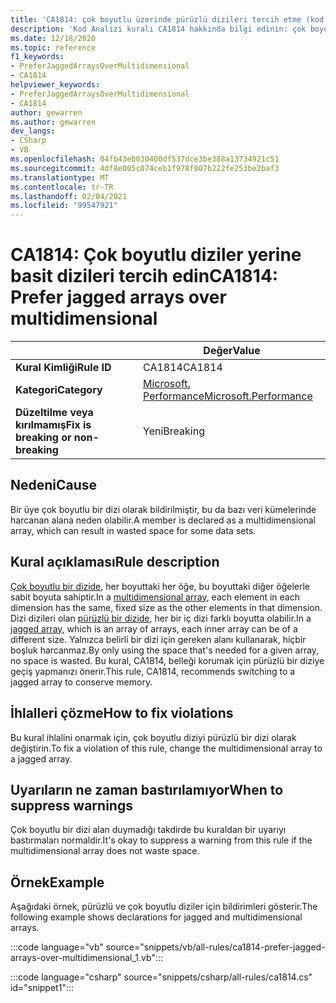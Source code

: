 ```yaml
---
title: 'CA1814: çok boyutlu üzerinde pürüzlü dizileri tercih etme (kod analizi)'
description: 'Kod Analizi kuralı CA1814 hakkında bilgi edinin: çok boyutlu üzerinde pürüzlü dizileri tercih etme'
ms.date: 12/18/2020
ms.topic: reference
f1_keywords:
- PreferJaggedArraysOverMultidimensional
- CA1814
helpviewer_keywords:
- PreferJaggedArraysOverMultidimensional
- CA1814
author: gewarren
ms.author: gewarren
dev_langs:
- CSharp
- VB
ms.openlocfilehash: 04fb43eb030400df537dce3be388a13734921c51
ms.sourcegitcommit: 4df8e005c074ceb1f978f007b222fe253be2baf3
ms.translationtype: MT
ms.contentlocale: tr-TR
ms.lasthandoff: 02/04/2021
ms.locfileid: "99547921"
---
```

# <a name="ca1814-prefer-jagged-arrays-over-multidimensional"></a><span data-ttu-id="a2f81-103">CA1814: Çok boyutlu diziler yerine basit dizileri tercih edin</span><span class="sxs-lookup"><span data-stu-id="a2f81-103">CA1814: Prefer jagged arrays over multidimensional</span></span>

| | <span data-ttu-id="a2f81-104">Değer</span><span class="sxs-lookup"><span data-stu-id="a2f81-104">Value</span></span> |
|-|-|
| <span data-ttu-id="a2f81-105">**Kural Kimliği**</span><span class="sxs-lookup"><span data-stu-id="a2f81-105">**Rule ID**</span></span> |<span data-ttu-id="a2f81-106">CA1814</span><span class="sxs-lookup"><span data-stu-id="a2f81-106">CA1814</span></span>|
| <span data-ttu-id="a2f81-107">**Kategori**</span><span class="sxs-lookup"><span data-stu-id="a2f81-107">**Category**</span></span> |[<span data-ttu-id="a2f81-108">Microsoft. Performance</span><span class="sxs-lookup"><span data-stu-id="a2f81-108">Microsoft.Performance</span></span>](performance-warnings.md)|
| <span data-ttu-id="a2f81-109">**Düzeltilme veya kırılmamış**</span><span class="sxs-lookup"><span data-stu-id="a2f81-109">**Fix is breaking or non-breaking**</span></span> |<span data-ttu-id="a2f81-110">Yeni</span><span class="sxs-lookup"><span data-stu-id="a2f81-110">Breaking</span></span>|

## <a name="cause"></a><span data-ttu-id="a2f81-111">Nedeni</span><span class="sxs-lookup"><span data-stu-id="a2f81-111">Cause</span></span>

<span data-ttu-id="a2f81-112">Bir üye çok boyutlu bir dizi olarak bildirilmiştir, bu da bazı veri kümelerinde harcanan alana neden olabilir.</span><span class="sxs-lookup"><span data-stu-id="a2f81-112">A member is declared as a multidimensional array, which can result in wasted space for some data sets.</span></span>

## <a name="rule-description"></a><span data-ttu-id="a2f81-113">Kural açıklaması</span><span class="sxs-lookup"><span data-stu-id="a2f81-113">Rule description</span></span>

<span data-ttu-id="a2f81-114">[Çok boyutlu bir dizide](../../../csharp/programming-guide/arrays/multidimensional-arrays.md), her boyuttaki her öğe, bu boyuttaki diğer öğelerle sabit boyuta sahiptir.</span><span class="sxs-lookup"><span data-stu-id="a2f81-114">In a [multidimensional array](../../../csharp/programming-guide/arrays/multidimensional-arrays.md), each element in each dimension has the same, fixed size as the other elements in that dimension.</span></span> <span data-ttu-id="a2f81-115">Dizi dizileri olan [pürüzlü bir dizide](../../../csharp/programming-guide/arrays/jagged-arrays.md), her bir iç dizi farklı boyutta olabilir.</span><span class="sxs-lookup"><span data-stu-id="a2f81-115">In a [jagged array](../../../csharp/programming-guide/arrays/jagged-arrays.md), which is an array of arrays, each inner array can be of a different size.</span></span> <span data-ttu-id="a2f81-116">Yalnızca belirli bir dizi için gereken alanı kullanarak, hiçbir boşluk harcanmaz.</span><span class="sxs-lookup"><span data-stu-id="a2f81-116">By only using the space that's needed for a given array, no space is wasted.</span></span> <span data-ttu-id="a2f81-117">Bu kural, CA1814, belleği korumak için pürüzlü bir diziye geçiş yapmanızı önerir.</span><span class="sxs-lookup"><span data-stu-id="a2f81-117">This rule, CA1814, recommends switching to a jagged array to conserve memory.</span></span>

## <a name="how-to-fix-violations"></a><span data-ttu-id="a2f81-118">İhlalleri çözme</span><span class="sxs-lookup"><span data-stu-id="a2f81-118">How to fix violations</span></span>

<span data-ttu-id="a2f81-119">Bu kural ihlalini onarmak için, çok boyutlu diziyi pürüzlü bir dizi olarak değiştirin.</span><span class="sxs-lookup"><span data-stu-id="a2f81-119">To fix a violation of this rule, change the multidimensional array to a jagged array.</span></span>

## <a name="when-to-suppress-warnings"></a><span data-ttu-id="a2f81-120">Uyarıların ne zaman bastırılamıyor</span><span class="sxs-lookup"><span data-stu-id="a2f81-120">When to suppress warnings</span></span>

<span data-ttu-id="a2f81-121">Çok boyutlu bir dizi alan duymadığı takdirde bu kuraldan bir uyarıyı bastırmaları normaldir.</span><span class="sxs-lookup"><span data-stu-id="a2f81-121">It's okay to suppress a warning from this rule if the multidimensional array does not waste space.</span></span>

## <a name="example"></a><span data-ttu-id="a2f81-122">Örnek</span><span class="sxs-lookup"><span data-stu-id="a2f81-122">Example</span></span>

<span data-ttu-id="a2f81-123">Aşağıdaki örnek, pürüzlü ve çok boyutlu diziler için bildirimleri gösterir.</span><span class="sxs-lookup"><span data-stu-id="a2f81-123">The following example shows declarations for jagged and multidimensional arrays.</span></span>

:::code language="vb" source="snippets/vb/all-rules/ca1814-prefer-jagged-arrays-over-multidimensional_1.vb":::

:::code language="csharp" source="snippets/csharp/all-rules/ca1814.cs" id="snippet1":::

